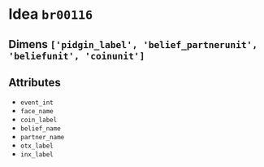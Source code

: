# Idea `br00116`

## Dimens `['pidgin_label', 'belief_partnerunit', 'beliefunit', 'coinunit']`

## Attributes
- `event_int`
- `face_name`
- `coin_label`
- `belief_name`
- `partner_name`
- `otx_label`
- `inx_label`
